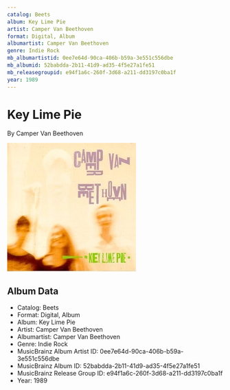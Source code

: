 ```yaml
---
catalog: Beets
album: Key Lime Pie
artist: Camper Van Beethoven
format: Digital, Album
albumartist: Camper Van Beethoven
genre: Indie Rock
mb_albumartistid: 0ee7e64d-90ca-406b-b59a-3e551c556dbe
mb_albumid: 52babdda-2b11-41d9-ad35-4f5e27a1fe51
mb_releasegroupid: e94f1a6c-260f-3d68-a211-dd3197c0ba1f
year: 1989
---
```


# Key Lime Pie

By Camper Van Beethoven

![](../../assets/beetscovers/Camper_Van_Beethoven-Key_Lime_Pie.jpg)

## Album Data

- Catalog: Beets
- Format: Digital, Album
- Album: Key Lime Pie
- Artist: Camper Van Beethoven
- Albumartist: Camper Van Beethoven
- Genre: Indie Rock
- MusicBrainz Album Artist ID: 0ee7e64d-90ca-406b-b59a-3e551c556dbe
- MusicBrainz Album ID: 52babdda-2b11-41d9-ad35-4f5e27a1fe51
- MusicBrainz Release Group ID: e94f1a6c-260f-3d68-a211-dd3197c0ba1f
- Year: 1989

